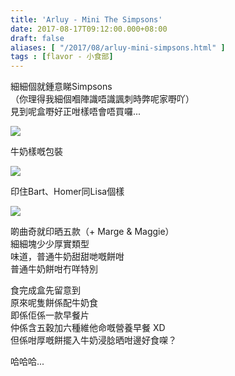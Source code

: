 ```yaml
---
title: 'Arluy - Mini The Simpsons'
date: 2017-08-17T09:12:00.000+08:00
draft: false
aliases: [ "/2017/08/arluy-mini-simpsons.html" ]
tags : [flavor - 小食部]
---
```


細細個就鍾意睇Simpsons  
（你理得我細個嗰陣識唔識諷刺時弊呢家嘢吖）  
見到呢盒嘢好正咁樣唔會唔買囉...  

[![](https://c1.staticflickr.com/5/4358/36416795906_728957f5d8_z.jpg)](https://c1.staticflickr.com/5/4358/36416795906_728957f5d8_z.jpg)

牛奶樣嘅包裝  

[![](https://c1.staticflickr.com/5/4410/36462497135_aa235f02c1_z.jpg)](https://c1.staticflickr.com/5/4410/36462497135_aa235f02c1_z.jpg)

印住Bart、Homer同Lisa個樣  

[![](https://c1.staticflickr.com/5/4352/35654458203_d3bf0c28a4_z.jpg)](https://c1.staticflickr.com/5/4352/35654458203_d3bf0c28a4_z.jpg)

啲曲奇就印晒五款（+ Marge & Maggie）  
細細塊少少厚實類型  
味道，普通牛奶甜甜哋嘅餅咁  
普通牛奶餅咁冇咩特別  
  
食完成盒先留意到  
原來呢隻餅係配牛奶食  
即係佢係一款早餐片  
仲係含五穀加六種維他命嘅營養早餐 XD  
但係咁厚嘅餅擺入牛奶浸腍晒咁邊好食㗎？  
  
哈哈哈...